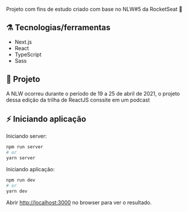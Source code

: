 Projeto com fins de estudo criado com base no NLW#5 da RocketSeat :rocket:

## :alembic: Tecnologias/ferramentas
- Next.js
- React
- TypeScript
- Sass

## :memo: Projeto
A NLW ocorreu durante o período de 19  a 25 de abril de 2021, o projeto dessa edição da trilha de ReactJS
conssite em um podcast

## :zap: Iniciando aplicação

Iniciando server:

```bash
npm run server
# or
yarn server
```

Iniciando aplicação:

```bash
npm run dev
# or
yarn dev
```

Abrir [http://localhost:3000](http://localhost:3000) no browser para ver o resultado.



